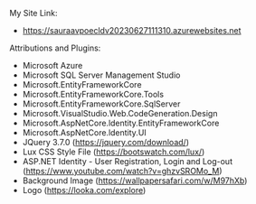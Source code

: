 My Site Link:
- https://sauraavpoecldv20230627111310.azurewebsites.net

Attributions and Plugins:
- Microsoft Azure
- Microsoft SQL Server Management Studio
- Microsoft.EntityFrameworkCore
- Microsoft.EntityFrameworkCore.Tools
- Microsoft.EntityFrameworkCore.SqlServer
- Microsoft.VisualStudio.Web.CodeGeneration.Design
- Microsoft.AspNetCore.ldentity.EntityFrameworkCore
- Microsoft.AspNetCore.ldentity.UI
- JQuery 3.7.0 (https://jquery.com/download/)
- Lux CSS Style File (https://bootswatch.com/lux/)
- ASP.NET Identity - User Registration, Login and Log-out (https://www.youtube.com/watch?v=ghzvSROMo_M)
- Background Image (https://wallpapersafari.com/w/M97hXb)
- Logo (https://looka.com/explore)
